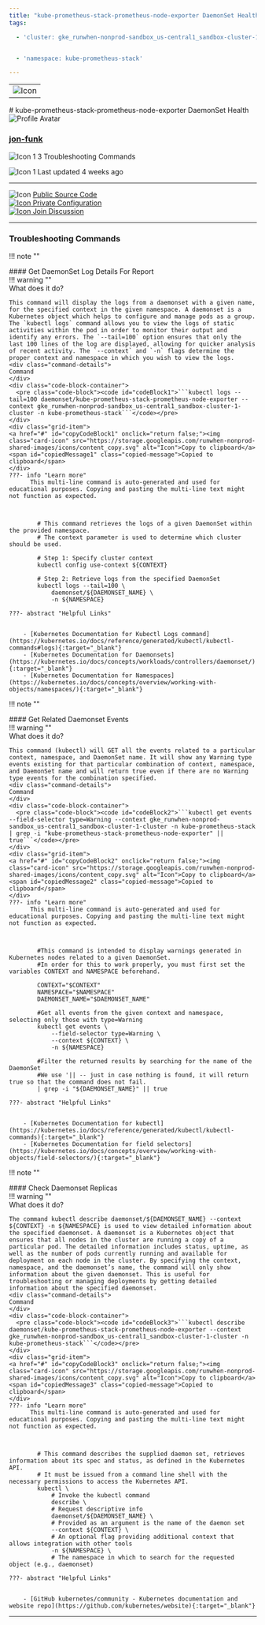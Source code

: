 ```yaml
---
title: "kube-prometheus-stack-prometheus-node-exporter DaemonSet Health  "
tags: 

  - 'cluster: gke_runwhen-nonprod-sandbox_us-central1_sandbox-cluster-1-cluster'


  - 'namespace: kube-prometheus-stack'

---
```


<table class="invisible-table">
  <tr>
    <td class="icon-cell">
      <img src="https://storage.googleapis.com/runwhen-nonprod-shared-images/icons/kubernetes/resources/labeled/ds.svg" alt="Icon" />
    </td>
  </tr>
</table>
# kube-prometheus-stack-prometheus-node-exporter DaemonSet Health    
<div class="author-block">
  <img src="/github_profile_cache/jon-funk_icon.png" alt="Profile Avatar" class="author-avatar">
  <div class="author-info">
    <a href="https://github.com/jon-funk" target="_blank">
    <h3 class="author-name">jon-funk</a></h3>
  <p class="author-bio">
      <img src="https://storage.googleapis.com/runwhen-nonprod-shared-images/icons/terminal.svg" alt="Icon 1" class="bio-icon">
    3 Troubleshooting Commands</p>
      <p class="author-bio">
     <img src="https://storage.googleapis.com/runwhen-nonprod-shared-images/icons/calendar_month.svg" alt="Icon 1" class="bio-icon">
    Last updated 4 weeks ago </p>
  </div>
</div>
  

<p></p>
<hr class="custom-hr">
<div class="command-header-grid">
  <div class="grid-item">
    <img class="card-icon" src="https://storage.googleapis.com/runwhen-nonprod-shared-images/icons/public.svg" alt="Icon">
    <a href="https://github.com/runwhen-contrib/rw-cli-codecollection/tree/main/codebundles/k8s-daemonset-healthcheck/runbook.robot" target="_blank">Public Source Code</a>
  </div>

  <div class="grid-item">
    <a href="#" id="configLink" onclick="return false;">
      <img class="card-icon" src="https://storage.googleapis.com/runwhen-nonprod-shared-images/icons/lock.svg" alt="Icon">
      Private Configuration
    </a>
  </div>

  <div class="grid-item">
    <a href="https://github.com/orgs/runwhen-contrib/discussions?discussions_q=is%3Aopen+k8s-daemonset-healthcheck" target="_blank">
      <img class="card-icon" src="https://storage.googleapis.com/runwhen-nonprod-shared-images/icons/forum.svg" alt="Icon">
      Join Discussion
    </a>
  </div>
</div>
<hr class="custom-hr">

### Troubleshooting Commands



!!! note ""
    <div class="command-title">
    #### Get DaemonSet Log Details For Report  
    </div>
    !!! warning ""
    <div class="command-details">
    What does it do?
    </div>
    

    This command will display the logs from a daemonset with a given name, for the specified context in the given namespace. A daemonset is a Kubernetes object which helps to configure and manage pods as a group. The `kubectl logs` command allows you to view the logs of static activities within the pod in order to monitor their output and identify any errors. The `--tail=100` option ensures that only the last 100 lines of the log are displayed, allowing for quicker analysis of recent activity. The `--context` and `-n` flags determine the proper context and namespace in which you wish to view the logs. 
    <div class="command-details">
    Command
    </div>
    <div class="code-block-container">
      <pre class="code-block"><code id="codeBlock1">```kubectl logs --tail=100 daemonset/kube-prometheus-stack-prometheus-node-exporter --context gke_runwhen-nonprod-sandbox_us-central1_sandbox-cluster-1-cluster -n kube-prometheus-stack```</code></pre>
    </div>
    <div class="grid-item">
    <a href="#" id="copyCodeBlock1" onclick="return false;"><img class="card-icon" src="https://storage.googleapis.com/runwhen-nonprod-shared-images/icons/content_copy.svg" alt="Icon">Copy to clipboard</a>
    <span id="copiedMessage1" class="copied-message">Copied to clipboard</span>
    </div>
    ???- info "Learn more"
          This multi-line command is auto-generated and used for educational purposes. Copying and pasting the multi-line text might not function as expected.
            
            

            # This command retrieves the logs of a given DaemonSet within the provided namespace.
            # The context parameter is used to determine which cluster should be used.

            # Step 1: Specify cluster context
            kubectl config use-context ${CONTEXT}

            # Step 2: Retrieve logs from the specified DaemonSet
            kubectl logs --tail=100 \
                daemonset/${DAEMONSET_NAME} \
                -n ${NAMESPACE}

    ???- abstract "Helpful Links"

            
        - [Kubernetes Documentation for Kubectl Logs command](https://kubernetes.io/docs/reference/generated/kubectl/kubectl-commands#logs){:target="_blank"}
        - [Kubernetes Documentation for Daemonsets](https://kubernetes.io/docs/concepts/workloads/controllers/daemonset/){:target="_blank"}
        - [Kubernetes Documentation for Namespaces](https://kubernetes.io/docs/concepts/overview/working-with-objects/namespaces/){:target="_blank"}

<script>

document.getElementById('copyCodeBlock1').addEventListener('click', function() {
    copyCodeBlock1();
});

function copyCodeBlock1() {
  var codeBlock = document.getElementById('codeBlock1');
  var text = codeBlock.textContent;

  navigator.clipboard.writeText(text)
    .then(() => {
      console.log('Code block copied to clipboard:', text);
      showCopiedMessage();
    })
    .catch((error) => {
      console.error('Error copying code block to clipboard:', error);
    });
}

function showCopiedMessage() {
  var copiedMessage = document.getElementById('copiedMessage1');
  copiedMessage.classList.add('show');

  setTimeout(function() {
    copiedMessage.classList.remove('show');
  }, 2000);
}
</script>




!!! note ""
    <div class="command-title">
    #### Get Related Daemonset Events  
    </div>
    !!! warning ""
    <div class="command-details">
    What does it do?
    </div>
    

    This command (kubectl) will GET all the events related to a particular context, namespace, and DaemonSet name. It will show any Warning type events existing for that particular combination of context, namespace, and DaemonSet name and will return true even if there are no Warning type events for the combination specified.
    <div class="command-details">
    Command
    </div>
    <div class="code-block-container">
      <pre class="code-block"><code id="codeBlock2">```kubectl get events --field-selector type=Warning --context gke_runwhen-nonprod-sandbox_us-central1_sandbox-cluster-1-cluster -n kube-prometheus-stack | grep -i "kube-prometheus-stack-prometheus-node-exporter" || true```</code></pre>
    </div>
    <div class="grid-item">
    <a href="#" id="copyCodeBlock2" onclick="return false;"><img class="card-icon" src="https://storage.googleapis.com/runwhen-nonprod-shared-images/icons/content_copy.svg" alt="Icon">Copy to clipboard</a>
    <span id="copiedMessage2" class="copied-message">Copied to clipboard</span>
    </div>
    ???- info "Learn more"
          This multi-line command is auto-generated and used for educational purposes. Copying and pasting the multi-line text might not function as expected.
            
            

            #This command is intended to display warnings generated in Kubernetes nodes related to a given DaemonSet. 
            #In order for this to work properly, you must first set the variables CONTEXT and NAMESPACE beforehand.

            CONTEXT="$CONTEXT"
            NAMESPACE="$NAMESPACE"
            DAEMONSET_NAME="$DAEMONSET_NAME"

            #Get all events from the given context and namespace, selecting only those with type=Warning
            kubectl get events \
                --field-selector type=Warning \
                --context ${CONTEXT} \
                -n ${NAMESPACE} 

            #Filter the returned results by searching for the name of the DaemonSet 
            #We use '|| -- just in case nothing is found, it will return true so that the command does not fail.
            | grep -i "${DAEMONSET_NAME}" || true

    ???- abstract "Helpful Links"

            
        - [Kubernetes Documentation for kubectl](https://kubernetes.io/docs/reference/generated/kubectl/kubectl-commands){:target="_blank"}
        - [Kubernetes Documentation for field selectors](https://kubernetes.io/docs/concepts/overview/working-with-objects/field-selectors/){:target="_blank"}

<script>

document.getElementById('copyCodeBlock2').addEventListener('click', function() {
    copyCodeBlock2();
});

function copyCodeBlock2() {
  var codeBlock = document.getElementById('codeBlock2');
  var text = codeBlock.textContent;

  navigator.clipboard.writeText(text)
    .then(() => {
      console.log('Code block copied to clipboard:', text);
      showCopiedMessage();
    })
    .catch((error) => {
      console.error('Error copying code block to clipboard:', error);
    });
}

function showCopiedMessage() {
  var copiedMessage = document.getElementById('copiedMessage2');
  copiedMessage.classList.add('show');

  setTimeout(function() {
    copiedMessage.classList.remove('show');
  }, 2000);
}
</script>




!!! note ""
    <div class="command-title">
    #### Check Daemonset Replicas  
    </div>
    !!! warning ""
    <div class="command-details">
    What does it do?
    </div>
    

    The command kubectl describe daemonset/${DAEMONSET_NAME} --context ${CONTEXT} -n ${NAMESPACE} is used to view detailed information about the specified daemonset. A daemonset is a Kubernetes object that ensures that all nodes in the cluster are running a copy of a particular pod. The detailed information includes status, uptime, as well as the number of pods currently running and available for deployment on each node in the cluster. By specifying the context, namespace, and the daemonset’s name, the command will only show information about the given daemonset. This is useful for troubleshooting or managing deployments by getting detailed information about the specified daemonset.
    <div class="command-details">
    Command
    </div>
    <div class="code-block-container">
      <pre class="code-block"><code id="codeBlock3">```kubectl describe daemonset/kube-prometheus-stack-prometheus-node-exporter --context gke_runwhen-nonprod-sandbox_us-central1_sandbox-cluster-1-cluster -n kube-prometheus-stack```</code></pre>
    </div>
    <div class="grid-item">
    <a href="#" id="copyCodeBlock3" onclick="return false;"><img class="card-icon" src="https://storage.googleapis.com/runwhen-nonprod-shared-images/icons/content_copy.svg" alt="Icon">Copy to clipboard</a>
    <span id="copiedMessage3" class="copied-message">Copied to clipboard</span>
    </div>
    ???- info "Learn more"
          This multi-line command is auto-generated and used for educational purposes. Copying and pasting the multi-line text might not function as expected.
            
            

            # This command describes the supplied daemon set, retrieves information about its spec and status, as defined in the Kubernetes API.
            # It must be issued from a command line shell with the necessary permissions to access the Kubernetes API.
            kubectl \
                # Invoke the kubectl command
                describe \
                # Request descriptive info 
                daemonset/${DAEMONSET_NAME} \
                # Provided as an argument is the name of the daemon set
                --context ${CONTEXT} \
                # An optional flag providing additional context that allows integration with other tools
                -n ${NAMESPACE} \
                # The namespace in which to search for the requested object (e.g., daemonset)

    ???- abstract "Helpful Links"

            
        - [GitHub kubernetes/community - Kubernetes documentation and website repo](https://github.com/kubernetes/website){:target="_blank"}

<script>

document.getElementById('copyCodeBlock3').addEventListener('click', function() {
    copyCodeBlock3();
});

function copyCodeBlock3() {
  var codeBlock = document.getElementById('codeBlock3');
  var text = codeBlock.textContent;

  navigator.clipboard.writeText(text)
    .then(() => {
      console.log('Code block copied to clipboard:', text);
      showCopiedMessage();
    })
    .catch((error) => {
      console.error('Error copying code block to clipboard:', error);
    });
}

function showCopiedMessage() {
  var copiedMessage = document.getElementById('copiedMessage3');
  copiedMessage.classList.add('show');

  setTimeout(function() {
    copiedMessage.classList.remove('show');
  }, 2000);
}
</script>




<script>
document.getElementById('configLink').addEventListener('click', function() {
    showConfig('/workspaces/ws/slxs/kprmthstc-kps-grnwhnnpr-ds-health/runbook.yaml');
});

function showConfig(runbook) {
    const popupContainer = document.createElement("div"); // Container for the popup
    const popup = document.createElement("div");
    popup.classList.add("popup");

    const loadingMessage = document.createElement("h1");
    loadingMessage.innerText = "Please wait...";

    popup.appendChild(loadingMessage);
    popupContainer.appendChild(popup); // Append the popup to the container
    document.body.appendChild(popupContainer); // Append the container to the document body

    fetch('/get-runbook-config', {
        method: 'POST',
        headers: {
            'Content-Type': 'application/json'
        },
        body: JSON.stringify({
            runbook: runbook,
        }) 
        })
        .then(response => {
            if (!response.ok) {
                throw new Error('Network response was not ok');
            }
            return response.text();
        })
        .then(data => {
            popup.removeChild(loadingMessage);

            const closeButton = document.createElement("span");
            closeButton.classList.add("close");
            closeButton.innerHTML = "&times;";
            closeButton.style.fontSize = "24px"; // Increase the font size for better visibility
            closeButton.style.position = "absolute";
            closeButton.style.top = "10px";
            closeButton.style.right = "10px";

            const title = document.createElement("p");
            title.innerText = "Private configuration for: " + 'kube-prometheus-stack-prometheus-node-exporter DaemonSet Health  ';
            const configPath = document.createElement("p");
            configPath.innerText = "Local filesystem path: /shared/output/" + runbook;

            const image = document.createElement("img");
            image.src = "https://storage.googleapis.com/runwhen-nonprod-shared-images/icons/lock.svg";
            image.alt = "Icon";

            const codeBlock = document.createElement("pre");
            codeBlock.classList.add("code-block");
            codeBlock.innerText = data;

            popup.appendChild(closeButton);
            popup.appendChild(image); // Append the image to the popup
            popup.appendChild(title);
            popup.appendChild(configPath);
            popup.appendChild(codeBlock);
        })
        .catch(error => {
            console.error('Error:', error);
            alert(error);
        });

    // Event delegation for close button click
    popupContainer.addEventListener("click", (event) => {
        const target = event.target;
        if (target.classList.contains("close")) {
            event.stopPropagation(); // Stop event propagation
            document.body.removeChild(popupContainer); // Remove the container instead of the popup
        }
    });
}

</script>
<style>
  .multiline {
    white-space: pre-wrap;
    word-wrap: break-word;
  }
.popup .code-block {
    background-color: #333;
    color: #f8f8f8;
    padding: 10px;
    font-family: Consolas, Monaco, 'Andale Mono', monospace;
    font-size: 14px;
    line-height: 1.4;
    overflow: auto;
}


</style>



---